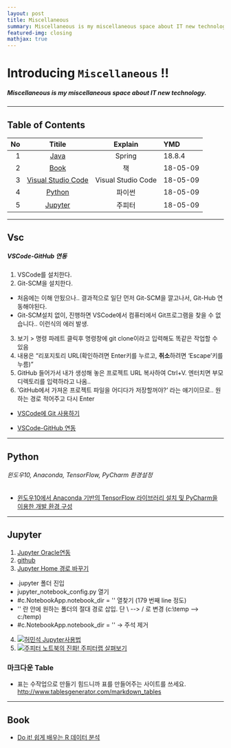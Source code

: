 ```yaml
---
layout: post
title: Miscellaneous
summary: Miscellaneous is my miscellaneous space about IT new technology. 
featured-img: closing
mathjax: true
---
```


# Introducing `Miscellaneous` !!

##### Miscellaneous is my miscellaneous space about IT new technology.

---

## Table of Contents

|No|Titile|Explain|YMD|
|--:|:--:|:-:|:--|
|1|[Java](/Lecture/Java)|Spring|18.8.4|
|2|[Book](#book) |책|18-05-09|
|3|[Visual Studio Code](#vsc) |Visual Studio Code|18-05-09|
|4|[Python](#python) |파이썬|18-05-09|
|5|[Jupyter](#jupyter) |주피터|18-05-09|

---

## Vsc

##### VSCode-GitHub 연동

1. VSCode를 설치한다.
2. Git-SCM을 설치한다.

  * 처음에는 이해 안됬으나.. 결과적으로  일단 먼저 Git-SCM을 깔고나서, Git-Hub 연동해야된다.
  * Git-SCM설치 없이,  진행하면 VSCode에서 컴퓨터에서 Git프로그램을 찾을 수 없습니다.. 이런식의 에러 발생.

3. 보기 > 명령 파레트 클릭후 명령창에 git clone이라고 입력해도 똑같은 작업할 수 있음
4. 내용은 “리포지토리 URL(확인하려면 Enter키를 누르고, **취소**하려면 ‘Escape’키를 누름)”
5. GitHub 들어가서 내가 생성해 놓은 프로젝트 URL 복사하여 Ctrl+V.
엔터치면 부모디렉토리를 입력하라고 나옴..
6. ‘GitHub에서 가져온 프로젝트 파일을 어디다가 저장할꺼야?’ 라는 얘기이므로.. 원하는 경로 적어주고 다시 Enter

* [VSCode에 Git 사용하기](http://ccambo.gitlab.io/2017/07/09/VSCODE-VSCode%EC%97%90-Git-%EC%82%AC%EC%9A%A9%ED%95%98%EA%B8%B0/)

* [VSCode-GitHub 연동](http://www.ruokit.com/index.php/2017/10/28/vscode-github/)

---

## Python

###### 윈도우10, Anaconda, TensorFlow, PyCharm 환경설정  
* [윈도우10에서 Anaconda 기반의 TensorFlow 라이브러리 설치 및 PyCharm을 이용한 개발 환경 구성](http://agiantmind.tistory.com/176)

---

## Jupyter

1. [Jupyter Oracle연동](https://db-blog.web.cern.ch/blog/luca-canali/2016-06-ipythonjupyter-notebooks-oracle)
2. [github](https://github.com/LucaCanali/Miscellaneous/blob/master/Oracle_Jupyter/Oracle_IPython_cx_Oracle_pandas.ipynb)  
3. [Jupyter Home 경로 바꾸기](http://luke77.tistory.com/52)  
* .jupyter 폴더 진입
* jupyter_notebook_config.py 열기
* #c.NotebookApp.notebook_dir = '' 열찾기 (179 번째 line 정도)
* '' 란 안에 원하는 폴더의 절대 경로 삽입. 단 \ --> / 로 변경 (c:\temp --> c:/temp)
* #c.NotebookApp.notebook_dir = ''  → 주석 제거
4. [![허민석 Jupyter사용법](http://img.youtube.com/vi/SLPo0o_HArs/0.jpg)](https://youtu.be/SLPo0o_HArs) 
5. [![주피터 노트북의 진화! 주피터랩 살펴보기](http://img.youtube.com/vi/70sRgL42c1w/0.jpg)](https://youtu.be/70sRgL42c1w) 

### 마크다운 Table
* 표는 수작업으로 만들기 힘드니까 표를 만들어주는 사이트를 쓰세요. http://www.tablesgenerator.com/markdown_tables

---

## Book
* [Do it! 쉽게 배우는 R 데이터 분석](https://github.com/youngwoos/Doit_R/#4)
